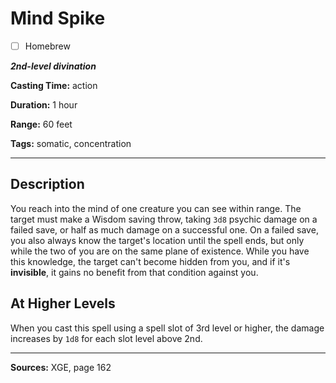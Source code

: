# Mind Spike

- [ ] Homebrew

***2nd-level divination***

**Casting Time:** action

**Duration:** 1 hour

**Range:** 60 feet

**Tags:** somatic, concentration

---

## Description
You reach into the mind of one creature you can see within range.
The target must make a Wisdom saving throw, taking `3d8` psychic damage on a failed save, or half as much damage on a successful one.
On a failed save, you also always know the target's location until the spell ends, but only while the two of you are on the same plane of existence.
While you have this knowledge, the target can't become hidden from you, and if it's **invisible**, it gains no benefit from that condition against you.

## At Higher Levels
When you cast this spell using a spell slot of 3rd level or higher, the damage increases by `1d8` for each slot level above 2nd.

---

**Sources:** XGE, page 162
